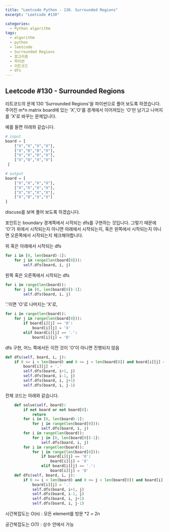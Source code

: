 ```yaml
---
title: "Leetcode Python - 130. Surrounded Regions"
excerpt: "Leetcode #130"

categories:
  - Python algorithm
tags:
  - algorithm
  - python
  - leetcode
  - Surrounded Regions
  - 알고리즘
  - 파이썬
  - 리트코드
  - dfs
---
```


## Leetcode #130 - Surrounded Regions
리트코드의 문제 130 'Surrounded Regions'을 파이썬으로 풀어 보도록 하겠습니다. 
주어진 m*n matrix board에 있는 'X','O'를 경계에서 이어져있는 'O'만 남기고 나머지를 'X'로 바꾸는 문제입니다.

예를 들면 아래와 같습니다.
```python
# input
board = [
    ["X","X","X","X"],
    ["X","O","O","X"],
    ["X","X","O","X"],
    ["X","O","X","X"]
 ]

# output
board = [
    ["X","X","X","X"],
    ["X","X","X","X"],
    ["X","X","X","X"],
    ["X","O","X","X"]
]
```

discuss를 보며 풀어 보도록 하겠습니다.

포인트는 boundary 경계쪽에서 시작되는 dfs를 구현하는 것입니다.
그렇기 때문에 'O'가 위에서 시작되는지 아니면 아래에서 시작되는지,
혹은 왼쪽에서 시작되는지 아니면 오른쪽에서 시작되는지 체크해야합니다.

위 혹은 아래에서 시작되는 dfs
```python
for i in [0, len(board)-1]:
    for j in range(len(board[0])):
        self.dfs(board, i, j)  
```

왼쪽 혹은 오른쪽에서 시작되는 dfs
```python
for i in range(len(board)):
    for j in [0, len(board[0])-1]:
        self.dfs(board, i, j)
```

'.'이면 'O'로 나머지는 'X'로, 
```python
for i in range(len(board)):
    for j in range(len(board[0])):
        if board[i][j] == 'O':
            board[i][j] = 'X'
        elif board[i][j] == '.':
            board[i][j] = 'O'
```

dfs 구현, 어느 쪽에서든 이전 것이 'O'이 아니면 진행되지 않음
```python
def dfs(self, board, i, j):
    if 0 <= i < len(board) and 0 <= j < len(board[0]) and board[i][j] == 'O':
        board[i][j] = '.'
        self.dfs(board, i+1, j)
        self.dfs(board, i-1, j)
        self.dfs(board, i, j+1)
        self.dfs(board, i, j-1)
```

전체 코드는 아래와 같습니다.

```python
    def solve(self, board):
        if not board or not board[0]:
            return 
        for i in [0, len(board)-1]:
            for j in range(len(board[0])):
                self.dfs(board, i, j)   
        for i in range(len(board)):
            for j in [0, len(board[0])-1]:
                self.dfs(board, i, j)
        for i in range(len(board)):
            for j in range(len(board[0])):
                if board[i][j] == 'O':
                    board[i][j] = 'X'
                elif board[i][j] == '.':
                    board[i][j] = 'O'
    def dfs(self, board, i, j):
        if 0 <= i < len(board) and 0 <= j < len(board[0]) and board[i][j] == 'O':
            board[i][j] = '.'
            self.dfs(board, i+1, j)
            self.dfs(board, i-1, j)
            self.dfs(board, i, j+1)
            self.dfs(board, i, j-1)
```


시간복잡도는 O(n) : 모든 element를 방문 *2 = 2n

공간복잡도는 O(1) : 상수 안에서 가능
